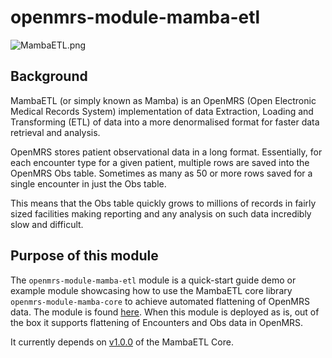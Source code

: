 # openmrs-module-mamba-etl

![MambaETL.png](..%2F..%2F..%2F..%2F_markdown%2FMambaETL.png)

## **Background**

MambaETL (or simply known as Mamba) is an OpenMRS (Open Electronic Medical Records System) implementation of data Extraction, Loading and Transforming (ETL) of data into a more denormalised format for faster data retrieval and analysis.

OpenMRS stores patient observational data in a long format. Essentially, for each encounter type for a given patient, multiple rows are saved into the OpenMRS Obs table. Sometimes as many as 50 or more rows saved for a single encounter in just the Obs table.

This means that the Obs table quickly grows to millions of records in fairly sized facilities making reporting and any analysis on such data incredibly slow and difficult.

## **Purpose of this module**

The `openmrs-module-mamba-etl` module is a quick-start guide demo or example module showcasing how to use the MambaETL core library `openmrs-module-mamba-core` to achieve automated flattening of OpenMRS data.
The module is found [here](https://github.com/UCSF-IGHS/openmrs-module-mamba-core). When this module is deployed as is, out of the box it supports flattening of Encounters and Obs data in OpenMRS.

It currently depends on [v1.0.0](https://github.com/UCSF-IGHS/openmrs-module-mamba-core/releases) of the MambaETL Core.